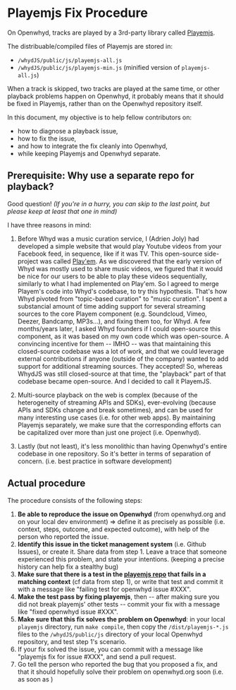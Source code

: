 # Playemjs Fix Procedure

On Openwhyd, tracks are played by a 3rd-party library called [Playemjs](https://github.com/adrienjoly/playemjs).

The distribuable/compiled files of Playemjs are stored in:

- `/whydJS/public/js/playemjs-all.js`
- `/whydJS/public/js/playemjs-min.js` (minified version of `playemjs-all.js`)

When a track is skipped, two tracks are played at the same time, or other playback problems happen on Openwhyd, it probably means that it should be fixed in Playemjs, rather than on the Openwhyd repository itself.

In this document, my objective is to help fellow contributors on:
- how to diagnose a playback issue,
- how to fix the issue,
- and how to integrate the fix cleanly into Openwhyd,
- while keeping Playemjs and Openwhyd separate.

## Prerequisite: Why use a separate repo for playback?

Good question! *(If you're in a hurry, you can skip to the last point, but please keep at least that one in mind)*

I have three reasons in mind:

1. Before Whyd was a music curation service, I (Adrien Joly) had developed a simple website that would play Youtube videos from your Facebook feed, in sequence, like if it was TV. This open-source side-project was called [Play'em](https://github.com/adrienjoly/playem). As we discovered that the early version of Whyd was mostly used to share music videos, we figured that it would be nice for our users to be able to play these videos sequentially, similarly to what I had implemented on Play'em. So I agreed to merge Playem's code into Whyd's codebase, to try this hypothesis. That's how Whyd pivoted from "topic-based  curation" to "music curation". I spent a substancial amount of time adding support for several streaming sources to the core Playem component (e.g. Soundcloud, Vimeo, Deezer, Bandcamp, MP3s...), and fixing them too, for Whyd. A few months/years later, I asked Whyd founders if I could open-source this component, as it was based on my own code which was open-source. A convincing incentive for them -- IMHO -- was that maintaining this closed-source codebase was a lot of work, and that we could leverage external contributions if anyone (outside of the company) wanted to add support for additional streaming sources. They accepted! So, whereas WhydJS was still closed-source at that time, the "playback" part of that codebase became open-source. And I decided to call it PlayemJS.

2. Multi-source playback on the web is complex (because of the heterogeneity of streaming APIs and SDKs), ever-evolving (because APIs and SDKs change and break sometimes), and can be used for many interesting use cases (i.e. for other web apps). By maintaining Playemjs separately, we make sure that the corresponding efforts can be capitalized over more than just one project (i.e. Openwhyd).

3. Lastly (but not least), it's less monolithic than having Openwhyd's entire codebase in one repository. So it's better in terms of separation of concern. (i.e. best practice in software development)

## Actual procedure

The procedure consists of the following steps:

1. **Be able to reproduce the issue on Openwhyd** (from openwhyd.org and on your local dev environment) => define it as precisely as possible (i.e. context, steps, outcome, and expected outcome), with help of the person who reported the issue.
2. **Identify this issue in the ticket management system** (i.e. Github Issues), or create it. Share data from step 1. Leave a trace that someone experienced this problem, and state your intentions. (keeping a precise history can help fix a stealthy bug)
3. **Make sure that there is a test in the [playemjs repo](https://github.com/adrienjoly/playemjs) that fails in a matching context** (cf data from step 1), or write that test and commit it with a message like "failing test for openwhyd issue #XXX".
4. **Make the test pass by fixing playemjs**, then -- after making sure you did not break playemjs' other tests -- commit your fix with a message like "fixed openwhyd issue #XXX".
5. **Make sure that this fix solves the problem on Openwhyd**: in your local `playemjs` directory, run `make compile`, then copy the `/dist/playemjs-*.js` files to the `/whydJS/public/js` directory of your local Openwhyd repository, and test step 1's scenario.
6. If your fix solved the issue, you can commit with a message like "playemjs fix for issue #XXX", and send a pull request.
7. Go tell the person who reported the bug that you proposed a fix, and that it should hopefully solve their problem on openwhyd.org soon (i.e. as soon as )
